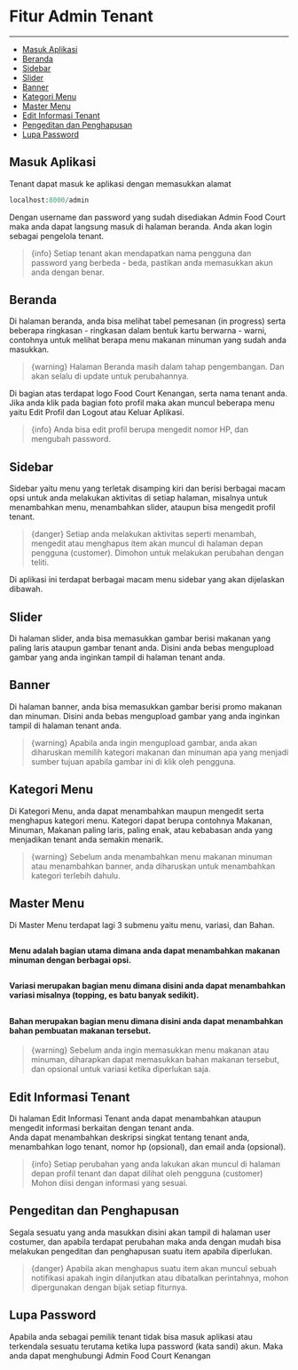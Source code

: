 # Fitur Admin Tenant

---

- [Masuk Aplikasi](#section-1)
- [Beranda](#section-2)
- [Sidebar](#section-3)
- [Slider](#section-4)
- [Banner](#section-5)
- [Kategori Menu](#section-6)
- [Master Menu](#section-7)
- [Edit Informasi Tenant](#section-8)
- [Pengeditan dan Penghapusan](#section-9)
- [Lupa Password](#section-9)

<a name="section-1"></a>
## Masuk Aplikasi

Tenant dapat masuk ke aplikasi dengan memasukkan alamat 
```php
localhost:8000/admin
```
Dengan username dan password yang sudah disediakan Admin Food Court maka anda dapat langsung masuk di halaman beranda. Anda akan login sebagai pengelola tenant.

> {info} Setiap tenant akan mendapatkan nama pengguna dan password yang berbeda - beda, pastikan anda memasukkan akun anda dengan benar.

<a name="section-2"></a>
## Beranda

Di halaman beranda, anda bisa melihat tabel pemesanan (in progress) serta beberapa ringkasan - ringkasan dalam bentuk kartu berwarna - warni, contohnya untuk melihat berapa menu makanan minuman yang sudah anda masukkan.

> {warning} Halaman Beranda masih dalam tahap pengembangan. Dan akan selalu di update untuk perubahannya.

Di bagian atas terdapat logo Food Court Kenangan, serta nama tenant anda. Jika anda klik pada bagian foto profil maka akan muncul beberapa menu yaitu Edit Profil dan Logout atau Keluar Aplikasi. <br>

> {info} Anda bisa edit profil berupa mengedit nomor HP, dan mengubah password.

<a name="section-3"></a>
## Sidebar

Sidebar yaitu menu yang terletak disamping kiri dan berisi berbagai macam opsi untuk anda melakukan aktivitas di setiap halaman, misalnya untuk menambahkan menu, menambahkan slider, ataupun bisa mengedit profil tenant.

> {danger} Setiap anda melakukan aktivitas seperti menambah, mengedit atau menghapus item akan muncul di halaman depan pengguna (customer). Dimohon untuk melakukan perubahan dengan teliti.

Di aplikasi ini terdapat berbagai macam menu sidebar yang akan dijelaskan dibawah.

<a name="section-4"></a>
## Slider

Di halaman slider, anda bisa memasukkan gambar berisi makanan yang paling laris ataupun gambar tenant anda. Disini anda bebas mengupload gambar yang anda inginkan tampil di halaman tenant anda.

<a name="section-5"></a>
## Banner

Di halaman banner, anda bisa memasukkan gambar berisi promo makanan dan minuman. Disini anda bebas mengupload gambar yang anda inginkan tampil di halaman tenant anda. 

>{warning} Apabila anda ingin mengupload gambar, anda akan diharuskan memilih kategori makanan dan minuman apa yang menjadi sumber tujuan apabila gambar ini di klik oleh pengguna.

<a name="section-6"></a>
## Kategori Menu

Di Kategori Menu, anda dapat menambahkan maupun mengedit serta menghapus kategori menu. Kategori dapat berupa contohnya Makanan, Minuman, Makanan paling laris, paling enak, atau kebabasan anda yang menjadikan tenant anda semakin menarik.

>{warning} Sebelum anda menambahkan menu makanan minuman atau menambahkan banner, anda diharuskan untuk menambahkan kategori terlebih dahulu.

<a name="section-7"></a>
## Master Menu

Di Master Menu terdapat lagi 3 submenu yaitu menu, variasi, dan Bahan. 
## <h4>Menu adalah bagian utama dimana anda dapat menambahkan makanan minuman dengan berbagai opsi.</h4>
## <h4>Variasi merupakan bagian menu dimana disini anda dapat menambahkan variasi misalnya (topping, es batu banyak sedikit).</h4>
## <h4>Bahan merupakan bagian menu dimana disini anda dapat menambahkan bahan pembuatan makanan tersebut.</h4>

> {warning} Sebelum anda ingin memasukkan menu makanan atau minuman, diharapkan dapat memasukkan bahan makanan tersebut, dan opsional untuk variasi ketika diperlukan saja.

<a name="section-8"></a>
## Edit Informasi Tenant

Di halaman Edit Informasi Tenant anda dapat menambahkan ataupun mengedit informasi berkaitan dengan tenant anda. <br>
Anda dapat menambahkan deskripsi singkat tentang tenant anda, menambahkan logo tenant, nomor hp (opsional), dan email anda (opsional).

>{info} Setiap perubahan yang anda lakukan akan muncul di halaman depan profil tenant dan dapat dilihat oleh pengguna (customer) Mohon diisi dengan informasi yang sesuai.

<a name="section-9"></a>
## Pengeditan dan Penghapusan

Segala sesuatu yang anda masukkan disini akan tampil di halaman user costumer, dan apabila terdapat perubahan maka anda dengan mudah bisa melakukan pengeditan dan penghapusan suatu item apabila diperlukan.

> {danger} Apabila akan menghapus suatu item akan muncul sebuah notifikasi apakah ingin dilanjutkan atau dibatalkan perintahnya, mohon dipergunakan dengan bijak setiap fiturnya.

<a name="section-10"></a>
## Lupa Password

Apabila anda sebagai pemilik tenant tidak bisa masuk aplikasi atau terkendala sesuatu terutama ketika lupa password (kata sandi) akun. Maka anda dapat menghubungi Admin Food Court Kenangan